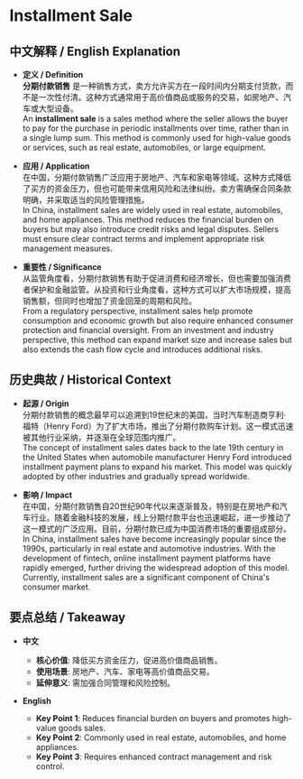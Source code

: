 # Installment Sale

## 中文解释 / English Explanation

* **定义 / Definition**  
  **分期付款销售** 是一种销售方式，卖方允许买方在一段时间内分期支付货款，而不是一次性付清。这种方式通常用于高价值商品或服务的交易，如房地产、汽车或大型设备。  
  An **installment sale** is a sales method where the seller allows the buyer to pay for the purchase in periodic installments over time, rather than in a single lump sum. This method is commonly used for high-value goods or services, such as real estate, automobiles, or large equipment.

* **应用 / Application**  
  在中国，分期付款销售广泛应用于房地产、汽车和家电等领域。这种方式降低了买方的资金压力，但也可能带来信用风险和法律纠纷。卖方需确保合同条款明确，并采取适当的风险管理措施。  
  In China, installment sales are widely used in real estate, automobiles, and home appliances. This method reduces the financial burden on buyers but may also introduce credit risks and legal disputes. Sellers must ensure clear contract terms and implement appropriate risk management measures.

* **重要性 / Significance**  
  从监管角度看，分期付款销售有助于促进消费和经济增长，但也需要加强消费者保护和金融监管。从投资和行业角度看，这种方式可以扩大市场规模，提高销售额，但同时也增加了资金回笼的周期和风险。  
  From a regulatory perspective, installment sales help promote consumption and economic growth but also require enhanced consumer protection and financial oversight. From an investment and industry perspective, this method can expand market size and increase sales but also extends the cash flow cycle and introduces additional risks.

## 历史典故 / Historical Context

* **起源 / Origin**  
  分期付款销售的概念最早可以追溯到19世纪末的美国，当时汽车制造商亨利·福特（Henry Ford）为了扩大市场，推出了分期付款购车计划。这一模式迅速被其他行业采纳，并逐渐在全球范围内推广。  
  The concept of installment sales dates back to the late 19th century in the United States when automobile manufacturer Henry Ford introduced installment payment plans to expand his market. This model was quickly adopted by other industries and gradually spread worldwide.

* **影响 / Impact**  
  在中国，分期付款销售自20世纪90年代以来逐渐普及，特别是在房地产和汽车行业。随着金融科技的发展，线上分期付款平台也迅速崛起，进一步推动了这一模式的广泛应用。目前，分期付款已成为中国消费市场的重要组成部分。  
  In China, installment sales have become increasingly popular since the 1990s, particularly in real estate and automotive industries. With the development of fintech, online installment payment platforms have rapidly emerged, further driving the widespread adoption of this model. Currently, installment sales are a significant component of China's consumer market.

## 要点总结 / Takeaway

* **中文**  
  - **核心价值**: 降低买方资金压力，促进高价值商品销售。
  - **使用场景**: 房地产、汽车、家电等高价值商品交易。
  - **延伸意义**: 需加强合同管理和风险控制。

* **English**  
  - **Key Point 1**: Reduces financial burden on buyers and promotes high-value goods sales.
  - **Key Point 2**: Commonly used in real estate, automobiles, and home appliances.
  - **Key Point 3**: Requires enhanced contract management and risk control.